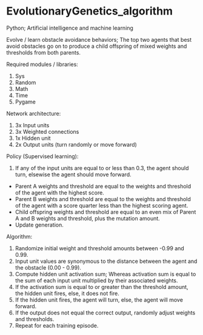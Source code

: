 # EvolutionaryGenetics_algorithm

Python; Artificial intelligence and machine learning

Evolve / learn obstacle avoidance behaviors; The top two agents that best avoid obstacles go on to produce a child offspring of mixed weights and thresholds from both parents.

Required modules / libraries:
  1. Sys
  2. Random
  3. Math
  4. Time
  5. Pygame

Network architecture:
  1. 3x Input units
  2. 3x Weighted connections
  3. 1x Hidden unit
  4. 2x Output units (turn randomly or move forward)

Policy (Supervised learning):
  1. If any of the input units are equal to or less than 0.3, the agent should turn, elsewise the agent should move forward.

- Parent A weights and threshold are equal to the weights and threshold of the agent with the highest score.
- Parent B weights and threshold are equal to the weights and threshold of the agent with a score quarter less than the highest scoring agent.
- Child offspring weights and threshold are equal to an even mix of Parent A and B weights and threshold, plus the mutation amount.
- Update generation.
  
Algorithm:
  1. Randomize initial weight and threshold amounts between -0.99 and 0.99.
  2. Input unit values are synonymous to the distance between the agent and the obstacle (0.00 - 0.99).
  3. Compute hidden unit activation sum; Whereas activation sum is equal to the sum of each input unit multiplied by their associated weights.
  4. If the activation sum is equal to or greater than the threshold amount, the hidden unit fires, else, it does not fire.
  5. If the hidden unit fires, the agent will turn, else, the agent will move forward.
  6. If the output does not equal the correct output, randomly adjust weights and thresholds.
  7. Repeat for each training episode.
